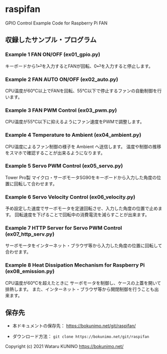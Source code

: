 # raspifan
GPIO Control Example Code for Raspberry Pi FAN

## 収録したサンプル・プログラム  

### Example 1 FAN ON/OFF (ex01_gpio.py)  
キーボードから1⏎を入力するとFANが回転、0⏎を入力すると停止します。  

### Example 2 FAN AUTO ON/OFF (ex02_auto.py)  
CPU温度が60℃以上でFANを回転、55℃以下で停止するファンの自動制御を行います。  

### Example 3 FAN PWM Control (ex03_pwm.py)  
CPU温度が55℃以下に抑えるようにファン速度をPWMで調整します。  

### Example 4 Temperature to Ambient  (ex04_ambient.py)  
CPU温度によるファン制御の様子を Ambient へ送信します。
温度や制御の推移をスマホで確認することが出来るようになります。  

### Example 5 Servo PWM Control (ex05_servo.py)  
Tower Pro製 マイクロ・サーボモータSG90をキーボードから入力した角度の位置に回転して合わせます。  

### Example 6 Servo Velocity Control (ex06_velocity.py)  
予め設定した速度でサーボモータを定速回転させ、入力した角度の位置で止めます。
回転速度を下げることで回転中の消費電流を減らすことが出来ます。  

### Example 7 HTTP Server for Servo PWM Control (ex07_http_serv.py)
サーボモータをインターネット・ブラウザ等から入力した角度の位置に回転して合わせます。  

### Example 8 Heat Dissipation Mechanism for Raspberry Pi (ex08_emission.py)
CPU温度が60℃を超えたときに サーボモータを制御し、ケースの上蓋を開いて排熱します。
また、インターネット・ブラウザ等から開閉制御を行うことも出来ます。  

## 保存先

- 本ドキュメントの保存先：
	https://bokunimo.net/git/raspifan/  

- ダウンロード方法：
	`git clone https://bokunimo.net/git/raspifan`  

Copyright (c) 2021 Wataru KUNINO https://bokunimo.net/  

